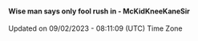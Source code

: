 #### Wise man says only fool rush in - McKidKneeKaneSir
Updated on 09/02/2023 - 08:11:09 (UTC) Time Zone

